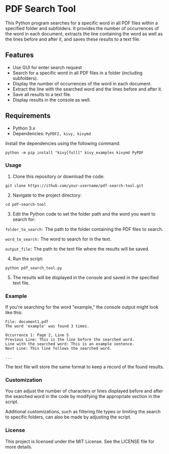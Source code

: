 # PDF Search Tool

This Python program searches for a specific word in all PDF files within a specified folder and subfolders. 
It provides the number of occurrences of the word in each document, extracts the line containing the word as well as the lines before and after it, and saves these results to a text file.

## Features

- Use GUI for enter search request
- Search for a specific word in all PDF files in a folder (including subfolders).
- Display the number of occurrences of the word in each document.
- Extract the line with the searched word and the lines before and after it.
- Save all results to a text file.
- Display results in the console as well.

## Requirements

- Python 3.x
- Dependencies: `PyPDF2, kivy, kivymd` 

Install the dependencies using the following command:

```
python -m pip install "kivy[full]" kivy_examples kivymd PyPDF

```

### Usage
1. Clone this repository or download the code:
```
git clone https://ithub.com/your-username/pdf-search-tool.git
```
2. Navigate to the project directory:

```
cd pdf-search-tool
```

3. Edit the Python code to set the folder path and the word you want to search for:

`folder_to_search:` The path to the folder containing the PDF files to search.

`word_to_search:`   The word to search for in the text.

`output_file:`      The path to the text file where the results will be saved.



4. Run the script:

```
python pdf_search_tool.py
```

5. The results will be displayed in the console and saved in the specified text file.

### Example
If you're searching for the word "example," the console output might look like this:

```arduino
File: document1.pdf
The word 'example' was found 3 times.

Occurrence 1: Page 2, Line 5
Previous Line: This is the line before the searched word.
Line with the searched word: This is an example sentence.
Next Line: This line follows the searched word.

...
```
The text file will store the same format to keep a record of the found results.

### Customization
You can adjust the number of characters or lines displayed before and after the searched word in the code by modifying the appropriate section in the script.

Additional customizations, such as filtering file types or limiting the search to specific folders, can also be made by adjusting the script.

### License
This project is licensed under the MIT License. See the LICENSE file for more details.
